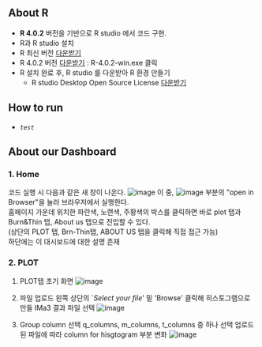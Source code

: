## About R
- **R 4.0.2** 버전을 기반으로 R studio 에서 코드 구현.
- R과 R studio 설치
- R 최신 버전 [다운받기](https://cran.r-project.org/bin/windows/base/)
- R 4.0.2 버전 [다운받기](https://cran.r-project.org/bin/windows/base/old/4.0.2/) : R-4.0.2-win.exe 클릭
- R 설치 완료 후, R studio 를 다운받아 R 환경 만들기
  -  R studio Desktop Open Source License [다운받기](https://www.rstudio.com/products/rstudio/download/#download)
## How to run
- *`test`*


## About our Dashboard

### 1. Home
코드 실행 시 다음과 같은 새 창이 나온다.
![image](https://user-images.githubusercontent.com/77769026/125884940-64032d20-4526-45b5-b0e7-116b122bf828.png)
이 중, ![image](https://user-images.githubusercontent.com/77769026/125885652-6db7ccba-2ff6-44a0-8a7d-9dc7b09db152.png) 부분의 "open in Browser"을 눌러 브라우저에서 실행한다. </br>
홈페이지 가운데 위치한 파란색, 노랜색, 주황색의 박스를 클릭하면 바로 plot 탭과 Burn&Thin 탭, About us 탭으로 진입할 수 있다.</br>
(상단의 PLOT 탭, Brn-Thin탭, ABOUT US 탭을 클릭해 직접 접근 가능)</br>
하단에는 이 대시보드에 대한 설명 존재</br>


### 2. PLOT

1) PLOT탭 초기 화면
![image](https://user-images.githubusercontent.com/77769026/125886478-69e4cf00-3aff-442c-a9c9-fbca8c74fab2.png)

2) 파일 업로드
왼쪽 상단의 `*Select your file*' 밑 'Browse' 클릭해 히스토그램으로 만들 IMa3 결과 파일 선택 
![image](https://user-images.githubusercontent.com/77769026/125886590-4129f643-205a-49fe-966c-3b513cca7019.png)

3) Group column 선택
q_columns, m_columns, t_columns 중 하나 선택
업로드 된 파일에 따라 column for hisgtogram 부분 변화
![image](https://user-images.githubusercontent.com/77769026/125886677-db5b1c60-c7c5-4686-81c8-f6ae1ad8fab0.png)




